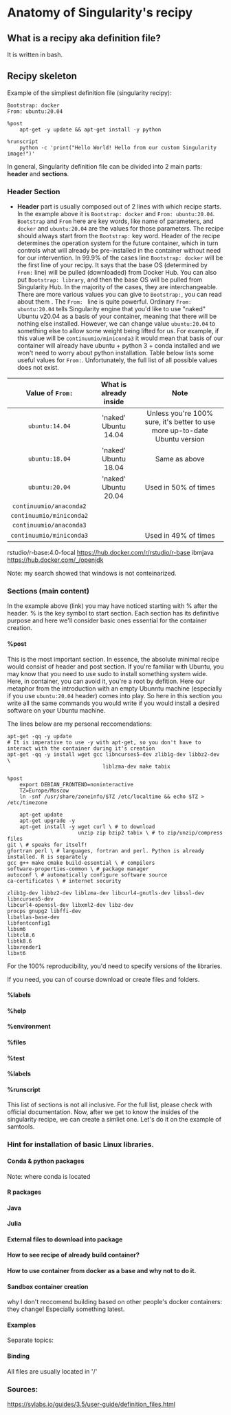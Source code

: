 # Anatomy of Singularity's recipy
## What is a recipy aka definition file?
It is written in bash.
## Recipy skeleton
Example of the simpliest definition file (singularity recipy):
```
Bootstrap: docker
From: ubuntu:20.04

%post
    apt-get -y update && apt-get install -y python

%runscript
    python -c 'print("Hello World! Hello from our custom Singularity image!")'

```

In general, Singularity definition file can be divided into 2 main parts: **header** and **sections**. 

### Header Section
* **Header** part is usually composed out of 2 lines with which recipe starts. In the example above it is `Bootstrap: docker` and `From: ubuntu:20.04`. `Bootstrap` and `From` here are key words, like name of parameters, and `docker` and `ubuntu:20.04` are the values for those parameters. The recipe should always start from the `Bootstrap:` key word. Header of the recipe determines the operation system for the future container, which in turn controls what will already be pre-installed in the container without need for our intervention. In 99.9% of the cases line `Bootstrap: docker` will be the first line of your recipy. It says that the base OS (determined by `From:` line) will be pulled (downloaded) from Docker Hub. You can also put `Bootstrap: library`, and then the base OS will be pulled from Singularity Hub. In the majority of the cases, they are interchangeable. There are more various values you can give to `Bootstrap:`, you can read about them [](here). The `From: ` line is quite powerful. Ordinary `From: ubuntu:20.04` tells Singularity engine that you'd like to use "naked" Ubuntu v20.04 as a basis of your container, meaning that there will be nothing else installed. However, we can change value `ubuntu:20.04` to something else to allow some weight being lifted for us. For example, if this value will be `continuumio/miniconda3` it would mean that basis of our container will already have ubuntu + python 3 + conda installed and we won't need to worry about python installation. Table below lists some useful values for `From:`. Unfortunately, the full list of all possible values does not exist.


| Value of `From:`|  What is already inside |       Note           |
| :-------------: |:-----------------------:| :-------------------:|
| `ubuntu:14.04`  | 'naked' Ubuntu 14.04    | Unless you're 100% sure, it's better to use more up-to-date Ubuntu version |
| `ubuntu:18.04`  | 'naked' Ubuntu 18.04    | Same as above        |
| `ubuntu:20.04`  | 'naked' Ubuntu 20.04    | Used in 50% of times |
| `continuumio/anaconda2`  |    |                |
| `continuumio/miniconda2`  |    |                |
| `continuumio/anaconda3`  |    |                |
| `continuumio/miniconda3`  |    | Used in 49% of times|
rstudio/r-base:4.0-focal
https://hub.docker.com/r/rstudio/r-base
ibmjava
https://hub.docker.com/_/openjdk

Note: my search showed that windows is not conteinarized. 

### Sections (main content)
In the example above (link) you may have noticed starting with % after the header. % is the key symbol to start section. Each section has its definitive purpose and here we'll consider basic ones essential for the container creation. 

#### %post
This is the most important section. In essence, the absolute minimal recipe would consist of header and post section. If you're familiar with Ubuntu, you may know that you need to use sudo to install something system wide. Here, in container, you can avoid it, you're a root by defition. Here our metaphor from the introduction with an empty Ubunntu machine (especially if you use `ubuntu:20.04` header) comes into play. So here in this section you write all the same commands you would write if you would install a desired software on your Ubuntu machine. 

The lines below are my personal reccomendations:

```
apt-get -qq -y update
# It is imperative to use -y with apt-get, so you don't have to interact with the container during it's creation
apt-get -qq -y install wget gcc libncurses5-dev zlib1g-dev libbz2-dev \
                               liblzma-dev make tabix
```


```
%post
    export DEBIAN_FRONTEND=noninteractive
    TZ=Europe/Moscow
    ln -snf /usr/share/zoneinfo/$TZ /etc/localtime && echo $TZ > /etc/timezone
        
    apt-get update
    apt-get upgrade -y
    apt-get install -y wget curl \ # to download
                       unzip zip bzip2 tabix \ # to zip/unzip/compress files
git \ # speaks for itself!
gfortran perl \ # languages, fortran and perl. Python is already installed. R is separately
gcc g++ make cmake build-essential \ # compilers
software-properties-common \ # package manager
autoconf \ # automatically configure software source
ca-certificates \ # internet security

zlib1g-dev libbz2-dev liblzma-dev libcurl4-gnutls-dev libssl-dev libncurses5-dev
libcurl4-openssl-dev libxml2-dev libz-dev
procps gnupg2 libffi-dev
libatlas-base-dev
libfontconfig1
libsm6
libtcl8.6
libtk8.6
libxrender1
libxt6

```
For the 100% reproducibility, you'd need to specify versions of the libraries.

If you need, you can of course download or create files and folders. 

#### %labels
#### %help
#### %environment
#### %files
#### %test
#### %labels
#### %runscript

This list of sections is not all inclusive. For the full list, please check with official documentation.
Now, after we get to know the insides of the singularity recipe, we can create a simliet one. Let's do it on the example of samtools.


### Hint for installation of basic Linux libraries.

#### Conda & python packages
Note: where conda is located
#### R packages
#### Java
#### Julia
#### External files to download into package
#### How to see recipe of already build container?
#### How to use container from docker as a base and why not to do it.
#### Sandbox container creation
why I don't reccomend building based on other people's docker containers: they change! Especially something latest.
#### Examples

Separate topics:
#### Binding
All files are usually located in '/'

### Sources:
https://sylabs.io/guides/3.5/user-guide/definition_files.html
